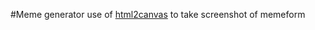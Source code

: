 #Meme generator
use of [html2canvas](https://www.npmjs.com/package/html2canvas) to take screenshot of memeform

